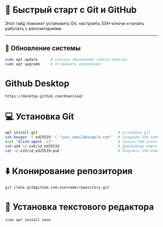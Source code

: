# 🚀 Быстрый старт с Git и GitHub

Этот гайд поможет установить Git, настроить SSH-ключи и начать работать с репозиториями.

---

## 🔧 Обновление системы
```bash
sudo apt update      # Скачать обновления списка пакетов
sudo apt upgrade     # Установить обновления
```
# Github Desktop
```Links
https://desktop.github.com/download/
```
# 💻 Установка Git
```bash
apt install git                                     # установка git
ssh-keygen -t ed25519 -C "your_email@example.com"   # Создание SSH ключа
eval "$(ssh-agent -s)"                              # Запуск SSH-агента
ssh-add ~/.ssh/id_ed25519                           # Добавление ключа
cat ~/.ssh/id_ed25519.pub                           # Получить SSH-ключ (для GitHub)
```
# ⬇️ Клонирование репозитория
```bash
git clone git@github.com:username/repository.git
```
# 📝 Установка текстового редактора
```bash
sudo apt install nano
```







